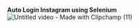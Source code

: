 **Auto Login Instagram using Selenium**
![Untitled video - Made with Clipchamp (11)](https://github.com/user-attachments/assets/67e0d8ae-3260-43b1-af6a-1721caeea435)
